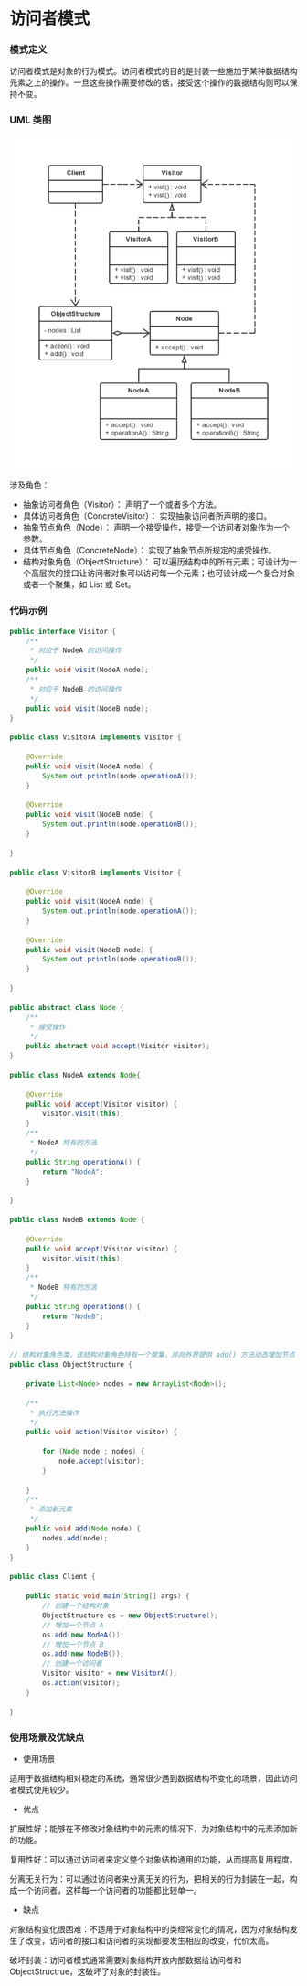 访问者模式
===

### 模式定义

访问者模式是对象的行为模式。访问者模式的目的是封装一些施加于某种数据结构元素之上的操作。一旦这些操作需要修改的话，接受这个操作的数据结构则可以保持不变。

### UML 类图

![访问者模式](img/24-visitor.png)

涉及角色：

- 抽象访问者角色（Visitor）：
声明了一个或者多个方法。
- 具体访问者角色（ConcreteVisitor）：
实现抽象访问者所声明的接口。
- 抽象节点角色（Node）：
声明一个接受操作，接受一个访问者对象作为一个参数。
- 具体节点角色（ConcreteNode）：
实现了抽象节点所规定的接受操作。
- 结构对象角色（ObjectStructure）：
可以遍历结构中的所有元素；可设计为一个高层次的接口让访问者对象可以访问每一个元素；也可设计成一个复合对象或者一个聚集，如 List 或 Set。

### 代码示例

```java
public interface Visitor {
    /**
     * 对应于 NodeA 的访问操作
     */
    public void visit(NodeA node);
    /**
     * 对应于 NodeB 的访问操作
     */
    public void visit(NodeB node);
}

public class VisitorA implements Visitor {

    @Override
    public void visit(NodeA node) {
        System.out.println(node.operationA());
    }

    @Override
    public void visit(NodeB node) {
        System.out.println(node.operationB());
    }

}

public class VisitorB implements Visitor {

    @Override
    public void visit(NodeA node) {
        System.out.println(node.operationA());
    }

    @Override
    public void visit(NodeB node) {
        System.out.println(node.operationB());
    }

}

public abstract class Node {
    /**
     * 接受操作
     */
    public abstract void accept(Visitor visitor);
}

public class NodeA extends Node{

    @Override
    public void accept(Visitor visitor) {
        visitor.visit(this);
    }
    /**
     * NodeA 特有的方法
     */
    public String operationA() {
        return "NodeA";
    }

}

public class NodeB extends Node {

    @Override
    public void accept(Visitor visitor) {
        visitor.visit(this);
    }
    /**
     * NodeB 特有的方法
     */
    public String operationB() {
        return "NodeB";
    }
}

// 结构对象角色类，该结构对象角色持有一个聚集，并向外界提供 add() 方法动态增加节点
public class ObjectStructure {

    private List<Node> nodes = new ArrayList<Node>();

    /**
     * 执行方法操作
     */
    public void action(Visitor visitor) {

        for (Node node : nodes) {
            node.accept(visitor);
        }

    }
    /**
     * 添加新元素
     */
    public void add(Node node) {
        nodes.add(node);
    }
}

public class Client {

    public static void main(String[] args) {
        // 创建一个结构对象
        ObjectStructure os = new ObjectStructure();
        // 增加一个节点 A
        os.add(new NodeA());
        // 增加一个节点 B
        os.add(new NodeB());
        // 创建一个访问者
        Visitor visitor = new VisitorA();
        os.action(visitor);
    }

}

```

### 使用场景及优缺点

- 使用场景

适用于数据结构相对稳定的系统，通常很少遇到数据结构不变化的场景，因此访问者模式使用较少。

- 优点

扩展性好；能够在不修改对象结构中的元素的情况下，为对象结构中的元素添加新的功能。

复用性好：可以通过访问者来定义整个对象结构通用的功能，从而提高复用程度。

分离无关行为：可以通过访问者来分离无关的行为，把相关的行为封装在一起，构成一个访问者，这样每一个访问者的功能都比较单一。

- 缺点

对象结构变化很困难：不适用于对象结构中的类经常变化的情况，因为对象结构发生了改变，访问者的接口和访问者的实现都要发生相应的改变，代价太高。

破坏封装：访问者模式通常需要对象结构开放内部数据给访问者和ObjectStructrue，这破坏了对象的封装性。
